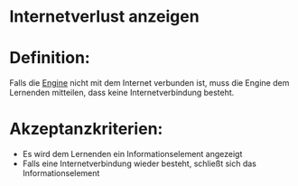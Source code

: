 # Internetverlust anzeigen

# Definition:
Falls die [Engine](Engine-GE.md) nicht mit dem Internet verbunden ist, muss die Engine dem Lernenden mitteilen,
dass keine Internetverbindung besteht.

# Akzeptanzkriterien:
- Es wird dem Lernenden ein Informationselement angezeigt
- Falls eine Internetverbindung wieder besteht, schließt sich das Informationselement